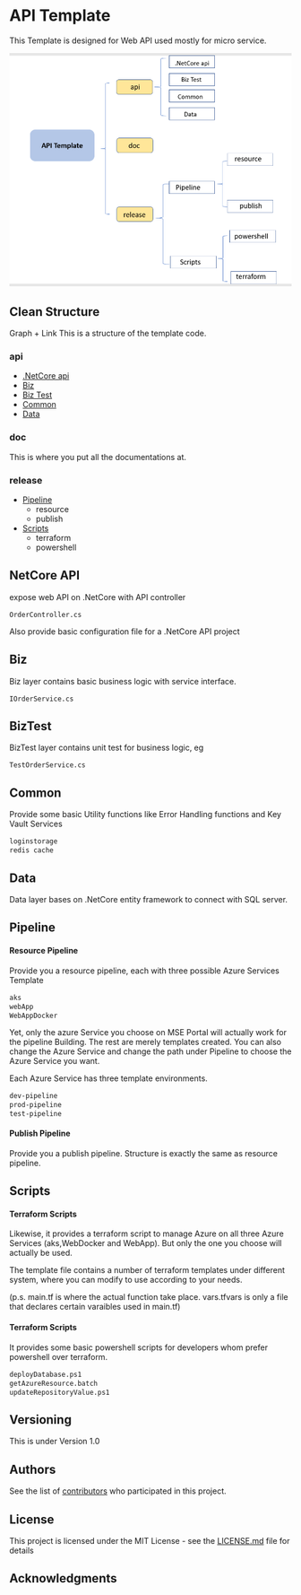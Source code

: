 # API Template

This Template is designed for Web API used mostly for micro service.

![structure](https://github.com/ymcmatt/Read/blob/master/Capture3.PNG)

## Clean Structure
Graph + Link
This is a structure of the template code.

### api

* [.NetCore api](#netcore-api)
* [Biz](#biz)
* [Biz Test](#biztest)
* [Common](#common)
* [Data](#data)

### doc

This is where you put all the documentations at.

### release

* [Pipeline](#pipeline)
  - resource
  - publish
* [Scripts](#terraform-scripts)
  - terraform
  - powershell

## NetCore API

expose web API on .NetCore with API controller

```
OrderController.cs
```
Also provide basic configuration file for a .NetCore API project

## Biz

Biz layer contains basic business logic with service interface.

```
IOrderService.cs
```

## BizTest

BizTest layer contains unit test for business logic, eg

```
TestOrderService.cs
```

## Common

Provide some basic Utility functions like Error Handling functions and Key Vault Services 
```
loginstorage
redis cache
```

## Data

Data layer bases on .NetCore entity framework to connect with SQL server.


## Pipeline

#### Resource Pipeline

Provide you a resource pipeline, each with three possible Azure Services Template
```
aks
webApp
WebAppDocker
```
Yet, only the azure Service you choose on MSE Portal will actually work for the pipeline Building. The rest are merely templates created. You can also change the Azure Service and change the path under Pipeline to choose the Azure Service you want.

Each Azure Service has three template environments.

```
dev-pipeline
prod-pipeline
test-pipeline
```



#### Publish Pipeline

Provide you a publish pipeline. Structure is exactly the same as resource pipeline.

## Scripts

#### Terraform Scripts

Likewise, it provides a terraform script to manage Azure on all three Azure Services (aks,WebDocker and WebApp). But only the one you choose will actually be used.

The template file contains a number of terraform templates under different system, where you can modify to use according to your needs.

(p.s. main.tf is where the actual function take place. vars.tfvars is only a file that declares certain varaibles used in main.tf)



#### Terraform Scripts

It provides some basic powershell scripts for developers whom prefer powershell over terraform.

```
deployDatabase.ps1
getAzureResource.batch
updateRepositoryValue.ps1
```

## Versioning

This is under Version 1.0

## Authors

See the list of [contributors](https://github.com/your/project/contributors) who participated in this project.

## License

This project is licensed under the MIT License - see the [LICENSE.md](LICENSE.md) file for details

## Acknowledgments

